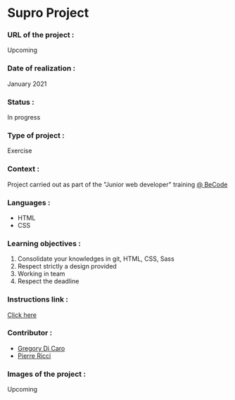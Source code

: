 # Supro Project

### URL of the project :
Upcoming

### Date of realization :
January 2021

### Status :
In progress

### Type of project :
Exercise

### Context :
Project carried out as part of the "Junior web developer" training [@ BeCode](https://becode.org/)

### Languages :
* HTML
* CSS

### Learning objectives :
1. Consolidate your knowledges in git, HTML, CSS, Sass
2. Respect strictly a design provided
3. Working in team
4. Respect the deadline

### Instructions link :
[Click here](https://github.com/becodeorg/LIE-Jepsen-4.27/tree/master/01-the-field/04-html-css/03-client-project)

### Contributor :
* [Gregory Di Caro](https://github.com/GregDiCaro)
* [Pierre Ricci](https://github.com/RicciPierre)

### Images of the project :
Upcoming
